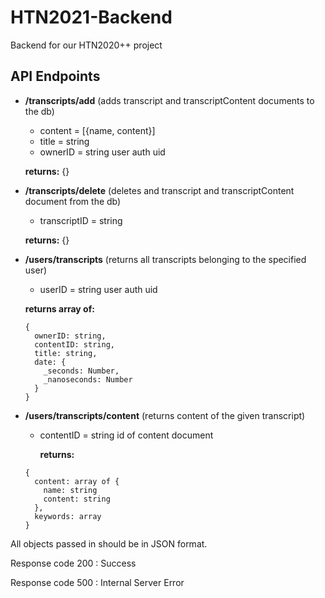 # HTN2021-Backend
Backend for our HTN2020++ project

## API Endpoints
- <b>/transcripts/add</b> (adds transcript and transcriptContent documents to the db)
  - content = [{name, content}]
  - title = string
  - ownerID = string user auth uid
  
  <b>returns:</b> {}
  
- <b>/transcripts/delete</b> (deletes and transcript and transcriptContent document from the db)
  - transcriptID = string
  
  <b>returns:</b> {}
  
- <b>/users/transcripts</b> (returns all transcripts belonging to the specified user)
  - userID = string user auth uid
  
  <b>returns array of:</b>
  ```
  {
    ownerID: string,
    contentID: string,
    title: string,
    date: {
      _seconds: Number,
      _nanoseconds: Number
    }
  }
  ```
  
- <b>/users/transcripts/content</b> (returns content of the given transcript)
   - contentID = string id of content document
   
     <b>returns:</b>
  ```
  {
    content: array of {
      name: string
      content: string
    },
    keywords: array
  }
  ```
   
All objects passed in should be in JSON format.

Response code 200 : Success

Response code 500 : Internal Server Error
